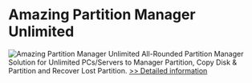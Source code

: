 # Amazing Partition Manager Unlimited
![Amazing Partition Manager Unlimited](https://mycommerce.akamaized.net/api/pimages/P300860085/BIG/300860085.PNG)
All-Rounded Partition Manager Solution for Unlimited PCs/Servers to Manager Partition, Copy Disk & Partition and Recover Lost Partition.
[>> Detailed information](https://secure.shareit.com/shareit/product.html?productid=300860085&affiliateid=200057808)